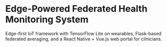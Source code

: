 # Edge-Powered Federated Health Monitoring System

Edge-first IoT framework with TensorFlow Lite on wearables, Flask-based federated averaging, and a React Native + Vue.js web portal for clinicians.
